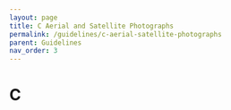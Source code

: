 ```yaml
---
layout: page
title: C Aerial and Satellite Photographs
permalink: /guidelines/c-aerial-satellite-photographs
parent: Guidelines
nav_order: 3
---
```


# C
